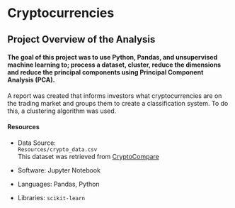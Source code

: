 # Cryptocurrencies

## Project Overview of the Analysis
#### The goal of this project was to use Python, Pandas, and unsupervised machine learning to; process a dataset, cluster, reduce the dimensions and reduce the principal components using Principal Component Analysis (PCA).
A report was created that informs investors what cryptocurrencies are on the trading market and groups them to create a classification system.  To do this, a clustering algorithm was used.  

#### Resources
- Data Source: <br>
`Resources/crypto_data.csv`<br> This dataset was retrieved from [CryptoCompare](https://www.cryptocompare.com/)

- Software:  Jupyter Notebook
- Languages:  Pandas, Python
- Libraries:  `scikit-learn`

